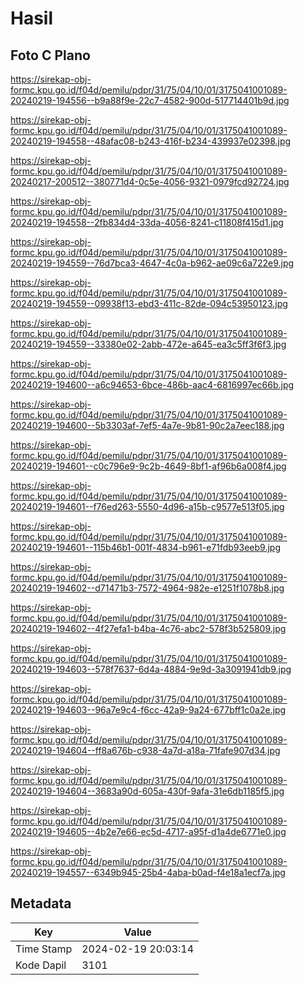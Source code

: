 # Hasil

## Foto C Plano

https://sirekap-obj-formc.kpu.go.id/f04d/pemilu/pdpr/31/75/04/10/01/3175041001089-20240219-194556--b9a88f9e-22c7-4582-900d-517714401b9d.jpg

https://sirekap-obj-formc.kpu.go.id/f04d/pemilu/pdpr/31/75/04/10/01/3175041001089-20240219-194558--48afac08-b243-416f-b234-439937e02398.jpg

https://sirekap-obj-formc.kpu.go.id/f04d/pemilu/pdpr/31/75/04/10/01/3175041001089-20240217-200512--380771d4-0c5e-4056-9321-0979fcd92724.jpg

https://sirekap-obj-formc.kpu.go.id/f04d/pemilu/pdpr/31/75/04/10/01/3175041001089-20240219-194558--2fb834d4-33da-4056-8241-c11808f415d1.jpg

https://sirekap-obj-formc.kpu.go.id/f04d/pemilu/pdpr/31/75/04/10/01/3175041001089-20240219-194559--76d7bca3-4647-4c0a-b962-ae09c6a722e9.jpg

https://sirekap-obj-formc.kpu.go.id/f04d/pemilu/pdpr/31/75/04/10/01/3175041001089-20240219-194559--09938f13-ebd3-411c-82de-094c53950123.jpg

https://sirekap-obj-formc.kpu.go.id/f04d/pemilu/pdpr/31/75/04/10/01/3175041001089-20240219-194559--33380e02-2abb-472e-a645-ea3c5ff3f6f3.jpg

https://sirekap-obj-formc.kpu.go.id/f04d/pemilu/pdpr/31/75/04/10/01/3175041001089-20240219-194600--a6c94653-6bce-486b-aac4-6816997ec66b.jpg

https://sirekap-obj-formc.kpu.go.id/f04d/pemilu/pdpr/31/75/04/10/01/3175041001089-20240219-194600--5b3303af-7ef5-4a7e-9b81-90c2a7eec188.jpg

https://sirekap-obj-formc.kpu.go.id/f04d/pemilu/pdpr/31/75/04/10/01/3175041001089-20240219-194601--c0c796e9-9c2b-4649-8bf1-af96b6a008f4.jpg

https://sirekap-obj-formc.kpu.go.id/f04d/pemilu/pdpr/31/75/04/10/01/3175041001089-20240219-194601--f76ed263-5550-4d96-a15b-c9577e513f05.jpg

https://sirekap-obj-formc.kpu.go.id/f04d/pemilu/pdpr/31/75/04/10/01/3175041001089-20240219-194601--115b46b1-001f-4834-b961-e71fdb93eeb9.jpg

https://sirekap-obj-formc.kpu.go.id/f04d/pemilu/pdpr/31/75/04/10/01/3175041001089-20240219-194602--d71471b3-7572-4964-982e-e1251f1078b8.jpg

https://sirekap-obj-formc.kpu.go.id/f04d/pemilu/pdpr/31/75/04/10/01/3175041001089-20240219-194602--4f27efa1-b4ba-4c76-abc2-578f3b525809.jpg

https://sirekap-obj-formc.kpu.go.id/f04d/pemilu/pdpr/31/75/04/10/01/3175041001089-20240219-194603--578f7637-6d4a-4884-9e9d-3a3091941db9.jpg

https://sirekap-obj-formc.kpu.go.id/f04d/pemilu/pdpr/31/75/04/10/01/3175041001089-20240219-194603--96a7e9c4-f6cc-42a9-9a24-677bff1c0a2e.jpg

https://sirekap-obj-formc.kpu.go.id/f04d/pemilu/pdpr/31/75/04/10/01/3175041001089-20240219-194604--ff8a676b-c938-4a7d-a18a-71fafe907d34.jpg

https://sirekap-obj-formc.kpu.go.id/f04d/pemilu/pdpr/31/75/04/10/01/3175041001089-20240219-194604--3683a90d-605a-430f-9afa-31e6db1185f5.jpg

https://sirekap-obj-formc.kpu.go.id/f04d/pemilu/pdpr/31/75/04/10/01/3175041001089-20240219-194605--4b2e7e66-ec5d-4717-a95f-d1a4de6771e0.jpg

https://sirekap-obj-formc.kpu.go.id/f04d/pemilu/pdpr/31/75/04/10/01/3175041001089-20240219-194557--6349b945-25b4-4aba-b0ad-f4e18a1ecf7a.jpg


## Metadata

| Key        | Value               |
| ---------- | ------------------- |
| Time Stamp | 2024-02-19 20:03:14 |
| Kode Dapil | 3101                |



